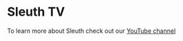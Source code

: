 # Sleuth TV

To learn more about Sleuth check out our [YouTube channel](https://www.youtube.com/channel/UCmIIOHKgJnGQruIVD_Zx71g)




